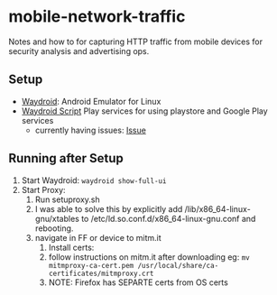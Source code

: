 # mobile-network-traffic

Notes and how to for capturing HTTP traffic from mobile devices for security analysis and advertising ops.

## Setup

- [Waydroid](https://docs.waydro.id/usage/install-on-desktops): Android Emulator for Linux 
- [Waydroid Script](https://github.com/casualsnek/waydroid_script) Play services for using playstore and Google Play services
  - currently having issues: [Issue](https://github.com/casualsnek/waydroid_script/issues/68)

## Running after Setup

1. Start Waydroid: `waydroid show-full-ui`
2. Start Proxy:
   1. Run setuproxy.sh
   2. I was able to solve this by explicitly add /lib/x86_64-linux-gnu/xtables to /etc/ld.so.conf.d/x86_64-linux-gnu.conf and rebooting.
   3. navigate in FF or device to mitm.it
      1. Install certs:
      2. follow instructions on mitm.it after downloading eg: `mv mitmproxy-ca-cert.pem /usr/local/share/ca-certificates/mitmproxy.crt`
      3. NOTE: Firefox has SEPARTE certs from OS certs
